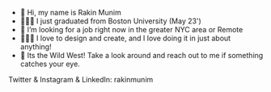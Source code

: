 - 👋 Hi, my name is Rakin Munim
- 👨🏽‍🎓 I just graduated from Boston University (May 23')
- 👀 I’m looking for a job right now in the greater NYC area or Remote
- 👨🏽‍🎨 I love to design and create, and I love doing it in just about anything!
- 🤠 Its the Wild West! Take a look around and reach out to me if something catches your eye.

Twitter & Instagram & LinkedIn: rakinmunim

<!---
rakin374/rakin374 is a ✨ special ✨ repository because its `README.md` (this file) appears on your GitHub profile.
You can click the Preview link to take a look at your changes.
--->
